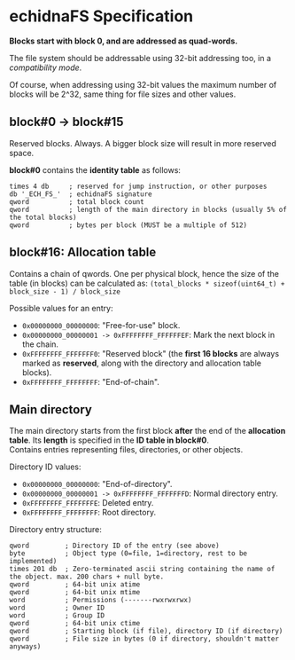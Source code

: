 # echidnaFS Specification

**Blocks start with block 0, and are addressed as quad-words.**

The file system should be addressable using 32-bit addressing too, in a _compatibility mode_.

Of course, when addressing using 32-bit values the maximum number of blocks will be 2^32, same thing for file sizes and other values.

## block#0 -> block#15

Reserved blocks. Always. A bigger block size will result in more reserved space.

**block#0** contains the **identity table** as follows:
```x86asm
times 4 db     ; reserved for jump instruction, or other purposes
db '_ECH_FS_'  ; echidnaFS signature
qword          ; total block count
qword          ; length of the main directory in blocks (usually 5% of the total blocks)
qword          ; bytes per block (MUST be a multiple of 512)
```

## block#16: Allocation table
Contains a chain of qwords. One per physical block, hence the size of the table (in blocks) can be calculated as: `(total_blocks * sizeof(uint64_t) + block_size - 1) / block_size`

Possible values for an entry:
* `0x00000000_00000000`: "Free-for-use" block.
* `0x00000000_00000001 -> 0xFFFFFFFF_FFFFFFEF`: Mark the next block in the chain.
* `0xFFFFFFFF_FFFFFFF0`: "Reserved block" (the **first 16 blocks** are always marked as **reserved**, along with the directory and allocation table blocks).
* `0xFFFFFFFF_FFFFFFFF`: "End-of-chain".

## Main directory

The main directory starts from the first block **after** the end of the **allocation table**. Its **length** is specified in the **ID table in block#0**.\
Contains entries representing files, directories, or other objects.

Directory ID values:
* `0x00000000_00000000`: "End-of-directory".
* `0x00000000_00000001 -> 0xFFFFFFFF_FFFFFFFD`: Normal directory entry.
* `0xFFFFFFFF_FFFFFFFE`: Deleted entry.
* `0xFFFFFFFF_FFFFFFFF`: Root directory.

Directory entry structure:
```x86asm
qword         ; Directory ID of the entry (see above)
byte          ; Object type (0=file, 1=directory, rest to be implemented)
times 201 db  ; Zero-terminated ascii string containing the name of the object. max. 200 chars + null byte.
qword         ; 64-bit unix atime
qword         ; 64-bit unix mtime
word          ; Permissions (-------rwxrwxrwx)
word          ; Owner ID
word          ; Group ID
qword         ; 64-bit unix ctime
qword         ; Starting block (if file), directory ID (if directory)
qword         ; File size in bytes (0 if directory, shouldn't matter anyways)
```

